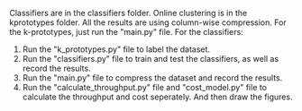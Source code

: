 Classifiers are in the classifiers folder.
Online clustering is in the kprototypes folder.
All the results are using column-wise compression.
For the k-prototypes, just run the "main.py" file.
For the classifiers: 
1. Run the "k_prototypes.py" file to label the dataset.
2. Run the "classifiers.py" file to train and test the classifiers, as well as record the results.
3. Run the "main.py" file to compress the dataset and record the results.
4. Run the "calculate_throughput.py" file and "cost_model.py" file to calculate the throughput and cost seperately. And then draw the figures.
